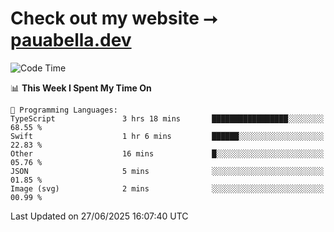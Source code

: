 # Check out my website ⭢ [pauabella.dev](https://pauabella.dev)

<!--START_SECTION:waka-->
![Code Time](http://img.shields.io/badge/Code%20Time-4%2C558%20hrs%2057%20mins-blue)

📊 **This Week I Spent My Time On** 

```text
💬 Programming Languages: 
TypeScript               3 hrs 18 mins       █████████████████░░░░░░░░   68.55 % 
Swift                    1 hr 6 mins         ██████░░░░░░░░░░░░░░░░░░░   22.83 % 
Other                    16 mins             █░░░░░░░░░░░░░░░░░░░░░░░░   05.76 % 
JSON                     5 mins              ░░░░░░░░░░░░░░░░░░░░░░░░░   01.85 % 
Image (svg)              2 mins              ░░░░░░░░░░░░░░░░░░░░░░░░░   00.99 % 
```


 Last Updated on 27/06/2025 16:07:40 UTC
<!--END_SECTION:waka-->
